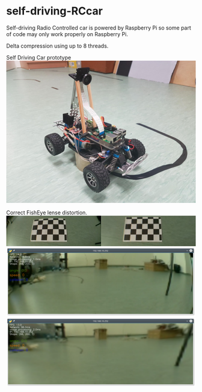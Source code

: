 # self-driving-RCcar

Self-driving Radio Controlled car is powered by Raspberry Pi so some part of code may only work properly on Raspberry Pi.

[//]: # (Image References)

[image1]: ./images/RC_car_prototype.jpg "Car Prototype"
[image2]: ./camera_cal/undistortion_example_2.jpg "Undistorted chess board"
[image3]: ./images/fisheye_distorted.png "FishEye Distorted"
[image4]: ./images/fisheye_undistorted.png "FishEye unDistorted"

Delta compression using up to 8 threads.

Self Driving Car prototype
![alt text][image1]

Correct FishEye lense distortion.
![alt text][image2]
![alt text][image3]
![alt text][image4]
